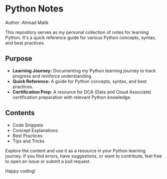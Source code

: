 # Python Notes

Author: Ahmad Malik

This repository serves as my personal collection of notes for learning Python. It's a quick reference guide for various Python concepts, syntax, and best practices.

## Purpose

- **Learning Journey:** Documenting my Python learning journey to track progress and reinforce understanding.
- **Quick Reference:** A guide for Python concepts, syntax, and best practices.
- **Certification Prep:** A resource for DCA (Data and Cloud Associate) certification preparation with relevant Python knowledge.

## Contents

- Code Snippets
- Concept Explanations
- Best Practices
- Tips and Tricks

Explore the content and use it as a resource in your Python learning journey. If you find errors, have suggestions, or want to contribute, feel free to open an issue or submit a pull request.

Happy coding!
